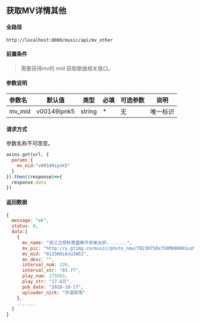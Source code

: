 ## 获取MV详情其他

#### 全路径

```
http://localhost:8080/music/api/mv_other
```

#### 前置条件

> 需要获得mv的 mid 
> 获取歌曲相关接口。

#### 参数说明

| 参数名   | 默认值 | 类型   | 必填 | 可选参数                          | 说明               |
| :------- | ------ | ------ | ---- | --------------------------------- | ------------------ |
| mv_mid | v00149ipnk5 | string | *    | 无 | 唯一标识 |


#### 请求方式

参数名称不可改变。

```js
axios.get(url, {
  params:{
    mv_mid:"v00149ipnk5"
  }  
}).then((response)=>{
  response.data
})
```

#### 返回数据

```js
{
  message: "ok",
  status: 0,
  data:[
    {
      mv_name: "浙江卫视秋季盛典节目单出炉，......",
      mv_pic: "http://y.gtimg.cn/music/photo_new/T023R750x750M000001uzMOD0UbAj5.jpg",
      mv_mid: "0125H8iA3uIW52",
      mv_desc: "",
      interval_num: 226,
      interval_str: "03.77",
      play_num: 175563,
      play_str: "17.6万",
      pub_date: "2018-10-17",
      uploader_nick: "华语现场"
    },
    .......
  ]
}
```

